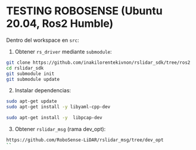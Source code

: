 # TESTING ROBOSENSE (Ubuntu 20.04, Ros2 Humble)

 
Dentro del workspace en `src`:

1. Obtener `rs_driver` mediante `submodule`:

```sh
git clone https://github.com/inakilorentekivnon/rslidar_sdk/tree/ros2
cd rslidar_sdk
git submodule init
git submodule update
```


2. Instalar dependencias:

```sh
sudo apt-get update
sudo apt-get install -y libyaml-cpp-dev
```


```sh
sudo apt-get install -y  libpcap-dev
```

3. Obtener `rslidar_msg` (rama dev_opt):

```sh
https://github.com/RoboSense-LiDAR/rslidar_msg/tree/dev_opt
``
